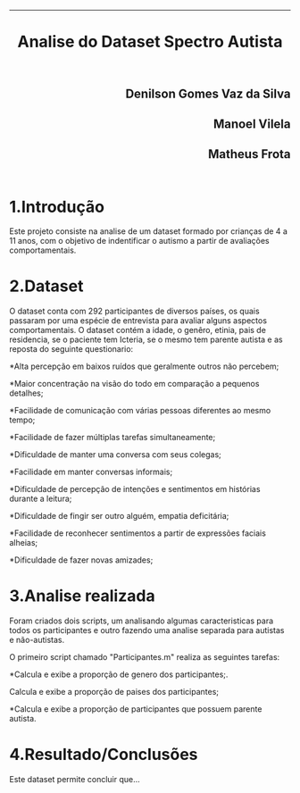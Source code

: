 ﻿***
<h1 align="center" > Analise do Dataset Spectro Autista

<br>
<br>

<h2 align="right">Denilson Gomes Vaz da Silva<br>
<h2 align="right">Manoel Vilela<br>
<h2 align="right">Matheus Frota<br>
<br>

1.Introdução
==========

<p>Este projeto consiste na analise de um dataset formado por crianças de 4 a 11 anos, com o objetivo de indentificar o autismo a partir de avaliações comportamentais.<p/>

2.Dataset
==========

<p>O dataset conta com 292 participantes de diversos países, os quais passaram por uma espécie de entrevista para avaliar alguns aspectos comportamentais. O dataset contém a idade, o genêro, etinia, pais de residencia, se o paciente tem Icteria, se o mesmo tem parente autista e as reposta do seguinte questionario:<p/>

<p>*Alta percepção em baixos ruídos que geralmente outros não percebem;<p/>
<p>*Maior concentração na visão do todo em comparação a pequenos detalhes;<p/>
<p>*Facilidade de comunicação com várias pessoas diferentes ao mesmo tempo;<p/>
<p>*Facilidade de fazer múltiplas tarefas simultaneamente;<p/>
<p>*Dificuldade de manter uma conversa com seus colegas;<p/>
<p>*Facilidade em manter conversas informais;<p/>
<p>*Dificuldade de percepção de intenções e sentimentos em histórias durante a leitura;<p/>
<p>*Dificuldade de fingir ser outro alguém, empatia deficitária;<p/>
<p>*Facilidade de reconhecer sentimentos a partir de expressões faciais alheias;<p/>
<p>*Dificuldade de fazer novas amizades;<p/>

3.Analise realizada
==========

<p>Foram criados dois scripts, um analisando algumas caracteristicas para todos os participantes e outro fazendo uma analise separada para autistas e não-autistas.<p/>

<p>O primeiro script chamado "Participantes.m" realiza as seguintes tarefas:<p/>
<p>*Calcula e exibe a proporção de genero dos participantes;.<p/>
<p>Calcula e exibe a proporção de paises dos participantes;<p/>
<p>*Calcula e exibe a proporção de participantes que possuem parente autista.<p/>

4.Resultado/Conclusões
==========

<p>Este dataset permite concluir que...<p/>
